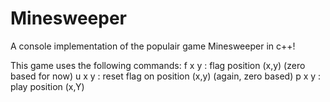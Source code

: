 # Minesweeper
A console implementation of the populair game Minesweeper in c++!

This game uses the following commands:
f x y : flag position (x,y) (zero based for now)
u x y : reset flag on position (x,y) (again, zero based)
p x y : play position (x,Y)
